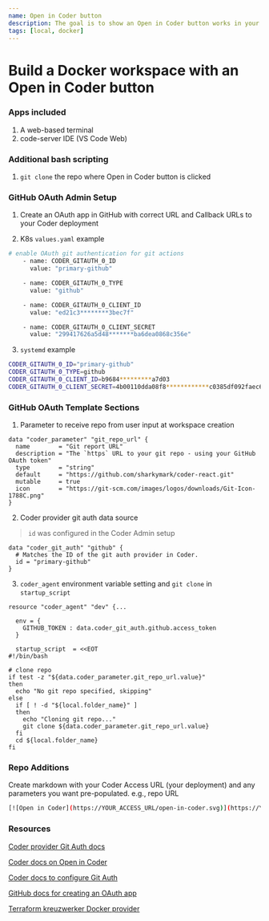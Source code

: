 ```yaml
---
name: Open in Coder button
description: The goal is to show an Open in Coder button works in your repo to build a Coder Docker workspace
tags: [local, docker]
---
```


# Build a Docker workspace with an Open in Coder button

### Apps included

1. A web-based terminal
1. code-server IDE (VS Code Web)

### Additional bash scripting

1. `git clone` the repo where Open in Coder button is clicked

### GitHub OAuth Admin Setup

1. Create an OAuth app in GitHub with correct URL and Callback URLs to your Coder deployment

2. K8s `values.yaml` example

```sh
# enable OAuth git authentication for git actions
    - name: CODER_GITAUTH_0_ID
      value: "primary-github"

    - name: CODER_GITAUTH_0_TYPE
      value: "github"

    - name: CODER_GITAUTH_0_CLIENT_ID
      value: "ed21c3********3bec7f"

    - name: CODER_GITAUTH_0_CLIENT_SECRET
      value: "299417626a5d48*******ba6dea0868c356e"
```

3. `systemd` example

```sh
CODER_GITAUTH_0_ID="primary-github"
CODER_GITAUTH_0_TYPE=github
CODER_GITAUTH_0_CLIENT_ID=b9684*********a7d03
CODER_GITAUTH_0_CLIENT_SECRET=4b00110dda08f8************c0385df092faec6b4
```

### GitHub OAuth Template Sections

1. Parameter to receive repo from user input at workspace creation

```hcl
data "coder_parameter" "git_repo_url" {
  name        = "Git report URL"
  description = "The `https` URL to your git repo - using your GitHub OAuth token"
  type        = "string"
  default     = "https://github.com/sharkymark/coder-react.git"
  mutable     = true
  icon        = "https://git-scm.com/images/logos/downloads/Git-Icon-1788C.png"
}
```

2. Coder provider git auth data source

> `id` was configured in the Coder Admin setup

```hcl
data "coder_git_auth" "github" {
  # Matches the ID of the git auth provider in Coder.
  id = "primary-github"
}
```

3. `coder_agent` environment variable setting and `git clone` in `startup_script`

```hcl
resource "coder_agent" "dev" {...

  env = {
    GITHUB_TOKEN : data.coder_git_auth.github.access_token
  }

  startup_script  = <<EOT
#!/bin/bash

# clone repo
if test -z "${data.coder_parameter.git_repo_url.value}" 
then
  echo "No git repo specified, skipping"
else
  if [ ! -d "${local.folder_name}" ] 
  then
    echo "Cloning git repo..."
    git clone ${data.coder_parameter.git_repo_url.value}
  fi
  cd ${local.folder_name}
fi
```

### Repo Additions

Create markdown with your Coder Access URL (your deployment) and any parameters you want pre-populated. e.g., repo URL

```sh
[![Open in Coder](https://YOUR_ACCESS_URL/open-in-coder.svg)](https://YOUR_ACCESS_URL/templates/YOUR_TEMPLATE/workspace?param.Git%20Repo%20Url=https://github.com/sharkymark/coder-react)
```

### Resources

[Coder provider Git Auth docs](https://registry.terraform.io/providers/coder/coder/latest/docs/data-sources/git_auth)

[Coder docs on Open in Coder](https://coder.com/docs/v2/latest/templates/open-in-coder)

[Coder docs to configure Git Auth](https://coder.com/docs/v2/latest/admin/git-providers)

[GitHub docs for creating an OAuth app](https://docs.github.com/en/apps/oauth-apps/building-oauth-apps/creating-an-oauth-app)

[Terraform kreuzwerker Docker provider](https://registry.terraform.io/providers/kreuzwerker/docker/latest/docs/resources/container)
